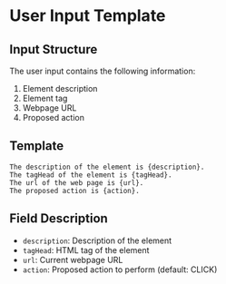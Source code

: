 # User Input Template

## Input Structure
The user input contains the following information:
1. Element description
2. Element tag
3. Webpage URL
4. Proposed action

## Template
```
The description of the element is {description}.
The tagHead of the element is {tagHead}.
The url of the web page is {url}.
The proposed action is {action}.
```

## Field Description
- `description`: Description of the element
- `tagHead`: HTML tag of the element
- `url`: Current webpage URL
- `action`: Proposed action to perform (default: CLICK) 